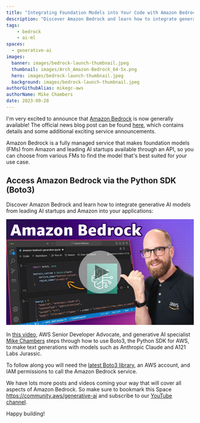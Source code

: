 ```yaml
---
title: "Integrating Foundation Models into Your Code with Amazon Bedrock"
description: "Discover Amazon Bedrock and learn how to integrate generative AI models from leading AI startups and Amazon into your applications."
tags:
    - bedrock
    - ai-ml
spaces: 
  - generative-ai
images:
  banner: images/bedrock-launch-thumbnail.jpeg
  thumbnail: images/Arch_Amazon-Bedrock_64-5x.png
  hero: images/bedrock-launch-thumbnail.jpeg
  background: images/bedrock-launch-thumbnail.jpeg
authorGithubAlias: mikegc-aws
authorName: Mike Chambers
date: 2023-09-28
---
```


I'm very excited to announce that [Amazon Bedrock](https://aws.amazon.com/bedrock/) is now generally available! The official news blog post can be found [here](https://aws.amazon.com/blogs/aws/amazon-bedrock-is-now-generally-available-build-and-scale-generative-ai-applications-with-foundation-models/), which contains details and some additional exciting service announcements. 

Amazon Bedrock is a fully managed service that makes foundation models (FMs) from Amazon and leading AI startups available through an API, so you can choose from various FMs to find the model that's best suited for your use case.

## Access Amazon Bedrock via the Python SDK (Boto3)

Discover Amazon Bedrock and learn how to integrate generative AI models from leading AI startups and Amazon into your applications: 

[![Amazon Bedrock](images/bedrock-launch-thumbnail-play.jpg)](https://www.youtube.com/watch?v=ab1mbj0acDo)

In [this video](https://www.youtube.com/watch?v=ab1mbj0acDo), AWS Senior Developer Advocate, and generative AI specialist [Mike Chambers](https://linkedin.com/in/mikegchambers) steps through how to use Boto3, the Python SDK for AWS, to make text generations with models such as Anthropic Claude and A121 Labs Jurassic. 

To follow along you will need the [latest Boto3 library](https://boto3.amazonaws.com/v1/documentation/api/latest/index.html), an AWS account, and IAM permissions to call the Amazon Bedrock service.

We have lots more posts and videos coming your way that will cover all aspects of Amazon Bedrock. So make sure to bookmark this Space https://community.aws/generative-ai and subscribe to our [YouTube channel](https://www.youtube.com/@awsdevelopers). 

Happy building!